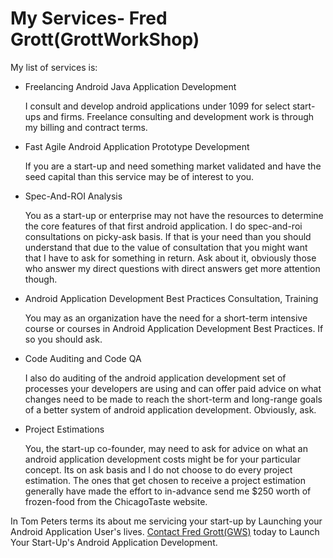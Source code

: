 My Services- Fred Grott(GrottWorkShop)
======================================

My list of services is:

* Freelancing Android Java Application Development

  I consult and develop android applications under 1099 for select start-ups
  and firms. Freelance consulting and development work is through my billing
  and contract terms.

* Fast Agile Android Application Prototype Development

  If you are a start-up and need something market validated and have the seed
  capital than this service may be of interest to you.

* Spec-And-ROI Analysis

  You as a start-up or enterprise may not have the resources to determine the
  core features of that first android application. I do spec-and-roi consultations
  on picky-ask basis. If that is your need than you should understand that due
  to the value of consultation that you might want that I have to ask for
  something in return. Ask about it, obviously those who answer my direct
  questions with direct answers get more attention though.

* Android Application Development Best Practices Consultation, Training

  You may as an organization have the need for a short-term intensive course
  or courses in Android Application Development Best Practices. If so you
  should ask.

* Code Auditing and Code QA

  I also do auditing of the android application development set of processes
  your developers are using and can offer paid advice on what changes
  need to be made to reach the short-term and long-range
  goals of a better system of android application development.
  Obviously, ask.

* Project Estimations

  You, the start-up co-founder, may need to ask for advice on what an android application development costs
  might be for your particular concept. Its on ask basis and I do not choose to do every project estimation.
  The ones that get chosen to receive a project estimation generally have made the effort to in-advance send
  me $250 worth of frozen-food from the ChicagoTaste website.

In Tom Peters terms its about me servicing your start-up by Launching your Android Application User's lives.
[Contact Fred Grott(GWS)](../readme-details/contact) today to Launch Your Start-Up's Android Application Development.